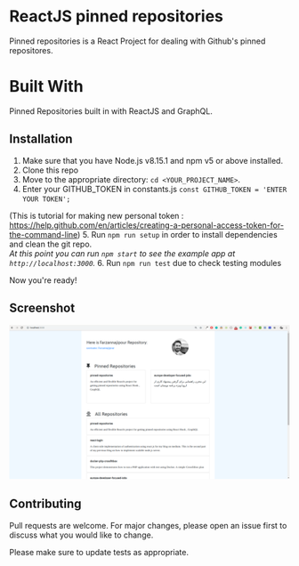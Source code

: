 # ReactJS pinned repositories

Pinned repositories is a React Project for dealing with Github's pinned repositores.

# Built With

Pinned Repositories built in with ReactJS and GraphQL.

## Installation

1.  Make sure that you have Node.js v8.15.1 and npm v5 or above installed.
2.  Clone this repo 
3.  Move to the appropriate directory: `cd <YOUR_PROJECT_NAME>`.<br />
4.  Enter your GITHUB_TOKEN in constants.js `const GITHUB_TOKEN = 'ENTER YOUR TOKEN';`
 
(This is tutorial for making new personal token : https://help.github.com/en/articles/creating-a-personal-access-token-for-the-command-line)
5.  Run `npm run setup` in order to install dependencies and clean the git repo.<br />
    _At this point you can run `npm start` to see the example app at `http://localhost:3000`._
6. Run `npm run test` due to check testing modules

Now you're ready!

## Screenshot

![Alt text](screenshot.png?raw=true "Optional Title")

## Contributing
Pull requests are welcome. For major changes, please open an issue first to discuss what you would like to change.

Please make sure to update tests as appropriate.
